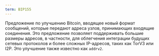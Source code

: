 ```yaml
---
term: BIP155
---
```


Предложение по улучшению Bitcoin, вводящее новый формат сообщений, которые передают адреса узлов, принимающих входящие соединения. Это предложение позволяет поддерживать большие размеры адресов, в частности, для облегчения интеграции будущих сетевых протоколов и более сложных IP-адресов, таких как TorV3 или I2P. Это улучшение также известно как `addrv2`.